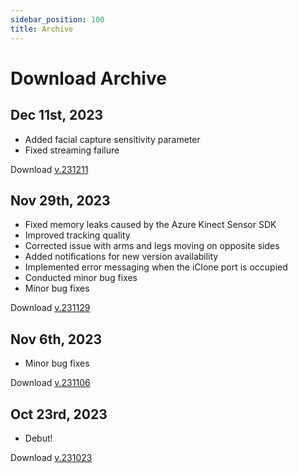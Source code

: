 ```yaml
---
sidebar_position: 100
title: Archive
---	
```


# Download Archive

## Dec 11st, 2023
- Added facial capture sensitivity parameter
- Fixed streaming failure

Download [v.231211](https://kilimanjaro.dollarsmocap.com/Dollars_DEEP_231211.zip)

## Nov 29th, 2023
- Fixed memory leaks caused by the Azure Kinect Sensor SDK
- Improved tracking quality
- Corrected issue with arms and legs moving on opposite sides
- Added notifications for new version availability
- Implemented error messaging when the iClone port is occupied
- Conducted minor bug fixes
- Minor bug fixes

Download [v.231129](https://kilimanjaro.dollarsmocap.com/Dollars_DEEP_231129_2.zip)

## Nov 6th, 2023
- Minor bug fixes

Download [v.231106](https://kilimanjaro.sunnyview.tech/Dollars_DEEP_231106.zip)

## Oct 23rd, 2023
- Debut!

Download [v.231023](https://kilimanjaro.sunnyview.tech/Dollars_DEEP_231023.zip)